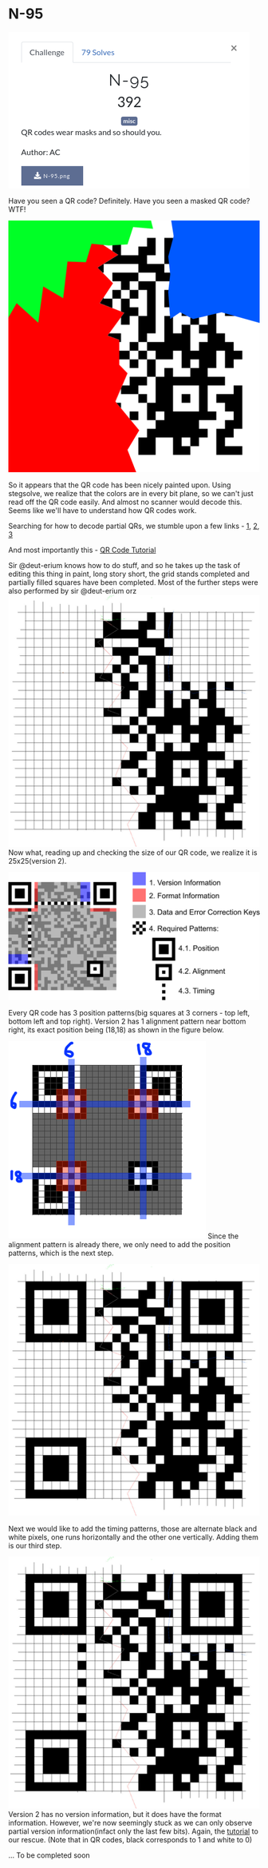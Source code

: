 # N-95

![Screenshot](Capture.png)

Have you seen a QR code? Definitely. Have you seen a masked QR code? WTF!

![](N-95.png)

So it appears that the QR code has been nicely painted upon. Using stegsolve, we realize that the colors are in every bit plane, so we can't just read off the QR code easily. And almost no scanner would decode this. Seems like we'll have to understand how QR codes work.

Searching for how to decode partial QRs, we stumble upon a few links -
[1](https://www.robertxiao.ca/hacking/ctf-writeup/mma2015-qrcode/), 
[2](http://blog.qartis.com/decoding-small-qr-codes-by-hand/), 
[3](https://aioo.be/2015/07/28/Decoding-a-partial-QR-code.html)

And most importantly this - [QR Code Tutorial](https://www.thonky.com/qr-code-tutorial/)

Sir @deut-erium knows how to do stuff, and so he takes up the task of editing this thing in paint, long story short, the grid stands completed and partially filled squares have been completed. Most of the further steps were also performed by sir @deut-erium orz
![Step 1](step1.jpeg)
 Now what, reading up and checking the size of our QR code, we realize it is 25x25(version 2). 

 ![QR info](QR_info.png)

 Every QR code has 3 position patterns(big squares at 3 corners - top left, bottom left and top right). Version 2 has 1 alignment pattern near bottom right, its exact position being (18,18) as shown in the figure below.

 ![alignment](alignment-exclusion.png)
 Since the alignment pattern is already there, we only need to add the position patterns, which is the next step.

 ![Step 2](step2.jpeg)

 Next we would like to add the timing patterns, those are alternate black and white pixels, one runs horizontally and the other one vertically. Adding them is our third step.

 ![Step 3](step3.jpeg)
Version 2 has no version information, but it does have the format information. However, we're now seemingly stuck as we can only observe partial version information(infact only the last few bits). Again, the [tutorial](https://www.thonky.com/qr-code-tutorial/format-version-information) to our rescue. (Note that in QR codes, black corresponds to 1 and white to 0)

... To be completed soon